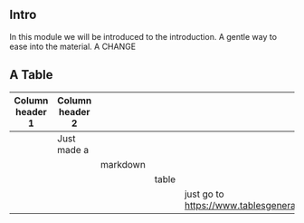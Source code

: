 ## Intro

In this module we will be introduced to the introduction. A gentle way to ease into the material. 
A CHANGE

## A Table

| Column header 1 	|     Column header 2         	|          	|       	|                                                            	|
|-------	|--------------	|----------	|-------	|------------------------------------------------------------	|
|       	| Just made a  	|          	|       	|                                                            	|
|       	|              	| markdown 	|       	|                                                            	|
|       	|              	|          	| table 	|                                                            	|
|       	|              	|          	|       	| just go to https://www.tablesgenerator.com/markdown_tables 	|

